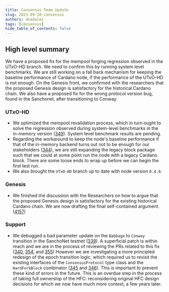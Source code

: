```yaml
---
title: Consensus Team Update
slug: 2023-09-20-consensus
authors: dnadales
tags: [consensus]
hide_table_of_contents: false
---
```


## High level summary

We have a proposed fix for the mempool forging regression observed in the UTxO-HD branch. We need to confirm this by running system level benchmarks.
We are still working on a fall back mechanism for keeping the baseline performance of Cardano node, if the performance of the UTxO-HD is not enough.
On the Genesis front, we confirmed with the researchers that the proposed Genesis design is satisfactory for the historical Cardano chain.
We also have a proposed fix for the wrong protocol version bug, found in the Sanchonet, after transitioning to Conway.

### UTxO-HD

- We optimized the mempool revalidation process, which in turn ought to solve the regression observed during system-level benchmarks in the in-memory version ([349](https://github.com/input-output-hk/ouroboros-consensus/pull/349)). System level benchmark results are pending.
- Regarding the workaround to keep the node's baseline performance if that of the in-memory backend turns out not to be enough for our stakeholders ([344](https://github.com/input-output-hk/ouroboros-consensus/issues/344)), we are still expanding the legacy block package such that we could at some point run the node with a legacy Cardano block. There are some loose ends to wrap up before we can begin the first test run.
- We also brought the `UTxO-HD` branch up to date with node version `8.4.0`.

### Genesis

- We finished the discussion with the Researchers on how to argue that the proposed Genesis design is satisfactory for the existing historical Cardano chain.
  We are now drafting the final self-contained argument. ([4157](https://github.com/input-output-hk/ouroboros-network/issues/4157))

### Support

- We debugged a bad parameter update on the `Babbage` to `Conway` transition in the SanchoNet testnet ([339](https://github.com/input-output-hk/ouroboros-consensus/issues/339)).
  A superficial patch is within reach and we are in the process of reviewing the PRs related to this fix ([340](https://github.com/input-output-hk/ouroboros-consensus/pull/340), [354](https://github.com/input-output-hk/ouroboros-consensus/pull/354), and [355](https://github.com/input-output-hk/ouroboros-consensus/pull/355))
  However we are investigating a more principled redesign of the epoch transition logic, which required us to revisit the existing interfaces of the `ConsensusProtocol` type class and the `HardForkBlock` combinator ([345](https://github.com/input-output-hk/ouroboros-consensus/issues/345) and [346](https://github.com/input-output-hk/ouroboros-consensus/pull/346)). This is important to prevent these kind of errors in the future. This is an overdue step in the process of taking full ownership of the HFC: reconsidering original HFC design decisions for which we now have much more context, a few years later.
